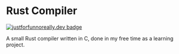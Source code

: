 # Rust Compiler
[![justforfunnoreally.dev badge](https://img.shields.io/badge/justforfunnoreally-dev-9ff)](https://justforfunnoreally.dev)

A small Rust compiler written in C, done in my free time as a learning project.
